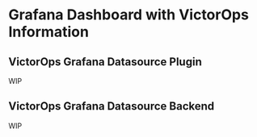 # Grafana Dashboard with VictorOps Information

## VictorOps Grafana Datasource Plugin

WIP

## VictorOps Grafana Datasource Backend

WIP
